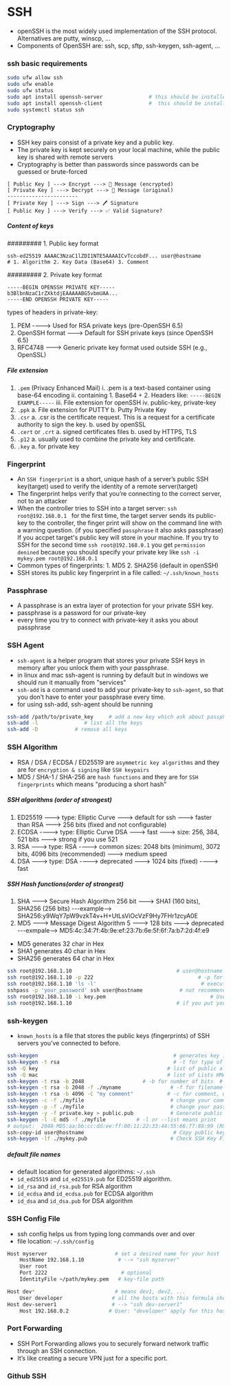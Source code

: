 

# SSH
+ openSSH is the most widely used implementation of the SSH protocol. Alternatives are putty, winscp, ...
+ Components of OpenSSH are: ssh, scp, sftp, ssh-keygen, ssh-agent, ...


### ssh basic requirements
```bash
sudo ufw allow ssh
sudo ufw enable
sudo ufw status
sudo apt install openssh-server               # this should be installed on target server
sudo apt install openssh-client               #  this should be installed on controller for connect to servers
sudo systemctl status ssh
```
### Cryptography
+ SSH key pairs consist of a private key and a public key.
+ The private key is kept securely on your local machine, while the public key is shared with remote servers
+ Cryptography is better than passwords since passwords can be guessed or brute-forced

```
[ Public Key ] ---> Encrypt ---> 📨 Message (encrypted)
[ Private Key ] ---> Decrypt ---> 📄 Message (original)
-----------------------
[ Private Key ] ---> Sign ---> 🖊️ Signature
[ Public Key ] ---> Verify ---> ✅ Valid Signature?
```

##### Content of keys

######### 1. Public key format
```
ssh-ed25519 AAAAC3NzaC1lZDI1NTE5AAAAICvTccobdF... user@hostname
# 1. Algorithm 2. Key Data (Base64) 3. Comment
```

######### 2. Private key format

```
-----BEGIN OPENSSH PRIVATE KEY-----
b3BlbnNzaC1rZXktdjEAAAAABG5vbmUAA...
-----END OPENSSH PRIVATE KEY-----
```
types of headers in private-key:
1. PEM  ----> Used for RSA private keys (pre-OpenSSH 6.5)
2. OpenSSH format  ---> Default for SSH private keys (since OpenSSH 6.5)
3. RFC4748  ---> Generic private key format used outside SSH (e.g., OpenSSL)

##### File extension

1. `.pem` (Privacy Enhanced Mail)
    i. .pem is a text-based container using base-64 encoding
    ii. containing 1. Base64 + 2. Headers like: `-----BEGIN EXAMPLE-----`
    iii. File extension for openSSH 
    iv.  public-key, private-key
2. `.ppk`
    a. File extension for PUTTY
    b. Putty Private Key
3. `.csr`
    a. .csr is the certificate request. This is a request for a certificate authority to sign the key.
    b. used by openSSL
4. `.cert` or `.crt`
    a. signed certificates files
    b. used by HTTPS, TLS
5. `.p12`
    a. usually used to combine the private key and certificate.
6. `.key`
    a. for private key

### Fingerprint
+ An `SSH fingerprint` is a short, unique hash of a server’s public SSH key(target) used to verify the identity of a remote server(target)
+ The fingerprint helps verify that you’re connecting to the correct server, not to an attacker
+ When the controller tries to SSH into a target server: `ssh root@192.168.0.1 ` for the first time, the target server sends its public-key to the controller, the finger print will show on the command line with a warning question. (if you specified `passphrase` it also asks passphrase) If you accpet target's public key will store in your machine. If you try to SSH for the second time `ssh root@192.168.0.1` you get `permission denined` because you should specify your private key like `ssh -i mykey.pem root@192.168.0.1` 
+ Common types of fingerprints: 1. MD5 2. SHA256 (default in openSSH)
+ SSH stores its public key fingerprint in a file called: `~/.ssh/known_hosts`


### Passphrase 
+ A passphrase is an extra layer of protection for your private SSH key.
+ passphrase is a password for our private-key
+ every time you try to connect with private-key it asks you about passphrase

### SSH Agent
+ `ssh-agent` is a helper program that stores your private SSH keys in memory after you unlock them with your passphrase.
+ in linux and mac ssh-agent is running by default but in windows we should run it manually from "services"
+ `ssh-add` is a command used to add your private-key to `ssh-agent`, so that you don’t have to enter your passphrase every time.
+ for using ssh-add, ssh-agent should be running

```bash
ssh-add /path/to/private_key     # add a new key which ask about passphrase
ssh-add -l               # list all the keys
ssh-add -D            # remove all keys
```



### SSH Algorithm
+ RSA / DSA / ECDSA / ED25519 are `asymmetric key algorithms` and they are for `encryption & signing` like `SSH keypairs`
+ MD5 / SHA-1 / SHA-256 are `hash functions` and they are for `SSH fingerprints` which means "producing a short hash"


##### SSH algorithms (order of strongest)
1. ED25519 ---> type: Elliptic Curve  ---> default for ssh ---> faster than RSA ---> 256 bits (fixed and not configurable)
2. ECDSA ----> type:  Elliptic Curve DSA ---> fast  ---> size: 256, 384, 521 bits ---> strong if you use 521
3. RSA ---> type: RSA ----> common sizes: 2048 bits (minimum), 3072 bits, 4096 bits (recommended) ---> medium speed
4. DSA ---> type: DSA ----> deprecated ---> 1024 bits (fixed)  ----> fast

##### SSH Hash functions(order of strongest)
1. SHA ---> Secure Hash Algorithm 256 bit ---> SHA1 (160 bits), SHA256 (256 bits)   ---example--> SHA256:y9WqY7pW9vzkT4v+H+UtLsViOcVzF9Hy7FHr1zcyA0E
2. MD5 ---> Message Digest Algorithm 5 ---> 128 bits  ---> deprecated  ---exmpale--> MD5:4c:34:7f:4b:9e:ef:23:7b:6e:5f:6f:7a:b7:2d:4f:e9

+ MD5 generates 32 char in  Hex
+ SHA1 generates 40 char in Hex
+ SHA256 generates 64 char in Hex


```bash
ssh root@192.168.1.10                                  # user@hostname interactively ask for password
ssh root@192.168.1.10 -p 222                                  # -p for port   # default is 22
ssh root@192.168.1.10 'ls -l'                                  # execute a command in remote server
sshpass -p 'your_password' ssh user@hostname            # not recommend to specify your password in command since we can see it with history
ssh root@192.168.1.10 -i key.pem                                  # Use private key with `chmod 600 key.pem`
ssh root@192.168.1.10                                  # if you put your private-key in ./ssh there is no need for -i option
```


### ssh-keygen
+ `known_hosts` is  a file that stores the public keys (fingerprints) of SSH servers you’ve connected to before.

```bash
ssh-keygen                                            # generates key interactively   # creates key pair (public and private)
ssh-keygen -t rsa                                     # -t for type of algorithm: rsa, dsa(deprecated), ecdsa, ...   # ssh-keygen --help
ssh -Q key                                          # list of public algorithms like rsa (the first one is default)
ssh -Q mac                                          # list of Lists HMAC algorithms  (hash algorithms)  like MD5
ssh-keygen -t rsa -b 2048                   # -b for number of bits  # common sizes: 2048(min recommend for rsa), 3072, 4096 # More bits is stronger
ssh-keygen -t rsa -b 2048 -f ./myname                # -f for filename
ssh-keygen -t rsa -b 4096 -C "my comment"           # -c for comment, we can see this comment in fingerprint
ssh-keygen -c -f ./myfile                            # change your comment     # default comment is user@hostname
ssh-keygen -p -f ./myfile                            # change your passphrase   # there is no default for passphrase
ssh-keygen -y -f private.key > public.pub            # Generate public key from private key and redirect it into a file
ssh-keygen -l -E md5 -f ./myfile          # -l or --list means print   # -E for fingerprint_hash
# output:  2048 MD5:aa:bb:cc:dd:ee:ff:00:11:22:33:44:55:66:77:88:99 (RSA)       # print fingerprint of an SSH key file (is equal for both keys)
ssh-copy-id user@hostname                             # Copy public key to server after using ssh-keygen
ssh-keygen -lf ./mykey.pub                           # Check SSH Key Fingerprint
```

##### default file names

+ default location for generated algorithms: `~/.ssh`
+ `id_ed25519` and `id_ed25519.pub` for ED25519 algorithm.
+ `id_rsa` and `id_rsa.pub` for RSA algorithm
+ `id_ecdsa` and `id_ecdsa.pub` for ECDSA algorithm
+ `id_dsa` and `id_dsa.pub` for DSA algorithm


### SSH Config File
+ ssh config helps us from typing long commands over and over
+ file location: `~/.ssh/config`

```bash
Host myserver                      # set a desired name for your host
    HostName 192.168.1.10           # --> "ssh myserver"
    User root
    Port 2222                        # optional
    IdentityFile ~/path/mykey.pem   # key-file path

Host dev*                          # means dev1, dev2, ...
    User developer                # all the hosts with this formula should use this user
Host dev-server1                  # --> "ssh dev-server1"
    Host 192.168.0.2             # User: "developer" apply for this host
```

### Port Forwarding

+ SSH Port Forwarding allows you to securely forward network traffic through an SSH connection.
+ It’s like creating a secure VPN just for a specific port.



### Github SSH











